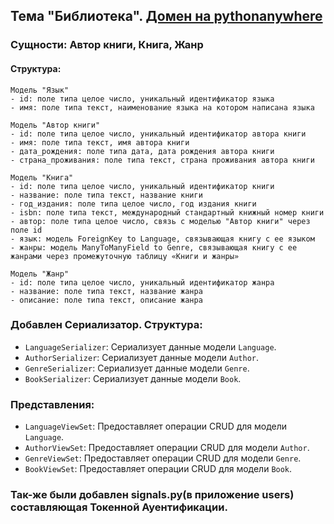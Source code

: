 ## Тема "Библиотека". [Домен на pythonanywhere]()
### Сущности: Автор книги, Книга, Жанр
#### Структура:

    Модель "Язык"
    - id: поле типа целое число, уникальный идентификатор языка
    - имя: поле типа текст, наименование языка на котором написана языка

    Модель "Автор книги"
    - id: поле типа целое число, уникальный идентификатор автора книги
    - имя: поле типа текст, имя автора книги
    - дата_рождения: поле типа дата, дата рождения автора книги
    - страна_проживания: поле типа текст, страна проживания автора книги

    Модель "Книга"
    - id: поле типа целое число, уникальный идентификатор книги
    - название: поле типа текст, название книги
    - год_издания: поле типа целое число, год издания книги
    - isbn: поле типа текст, международный стандартный книжный номер книги
    - автор: поле типа целое число, связь с моделью "Автор книги" через поле id
    - язык: модель ForeignKey to Language, связывающая книгу с ее языком
    - жанры: модель ManyToManyField to Genre, связывающая книгу с ее жанрами через промежуточную таблицу «Книги и жанры»

    Модель "Жанр"
    - id: поле типа целое число, уникальный идентификатор жанра
    - название: поле типа текст, название жанра
    - описание: поле типа текст, описание жанра


### Добавлен Сериализатор. Cтруктура:
- `LanguageSerializer`: Сериализует данные модели `Language`.
- `AuthorSerializer`: Сериализует данные модели `Author`.
- `GenreSerializer`: Сериализует данные модели `Genre`.
- `BookSerializer`: Сериализует данные модели `Book`.

### Представления:

- `LanguageViewSet`: Предоставляет операции CRUD для модели `Language`.
- `AuthorViewSet`: Предоставляет операции CRUD для модели `Author`.
- `GenreViewSet`: Предоставляет операции CRUD для модели `Genre`.
- `BookViewSet`: Предоставляет операции CRUD для модели `Book`.

### Так-же были добавлен signals.py(в приложение users) составляющая Токенной Ауентификации.
